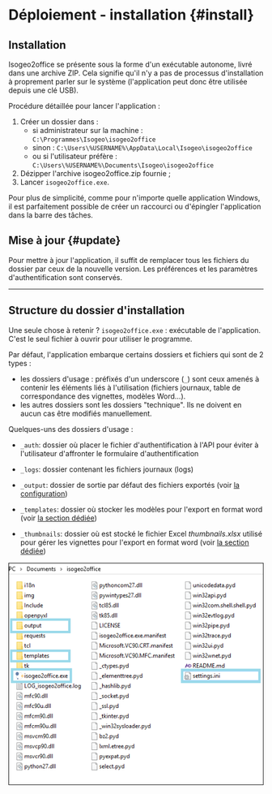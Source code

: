 # Déploiement - installation {#install}

## Installation

Isogeo2office se présente sous la forme d'un exécutable autonome, livré dans une archive ZIP. Cela signifie qu'il n'y a pas de processus d'installation à proprement parler sur le système \(l'application peut donc être utilisée depuis une clé USB\).

Procédure détaillée pour lancer l'application :

1. Créer un dossier dans :
   * si administrateur sur la machine : `C:\Programmes\Isogeo\isogeo2office`
   * sinon : `C:\Users\%USERNAME%\AppData\Local\Isogeo\isogeo2office`
   * ou si l'utilisateur préfère : `C:\Users\%USERNAME%\Documents\Isogeo\isogeo2office`
2. Dézipper l'archive isogeo2office.zip fournie ;
3. Lancer `isogeo2office.exe`.

Pour plus de simplicité, comme pour n'importe quelle application Windows, il est parfaitement possible de créer un raccourci ou d'épingler l'application dans la barre des tâches.

## Mise à jour {#update}

Pour mettre à jour l'application, il suffit de remplacer tous les fichiers du dossier par ceux de la nouvelle version. Les préférences et les paramètres d'authentification sont conservés.

---

## Structure du dossier d'installation

Une seule chose à retenir ? `isogeo2office.exe` : exécutable de l'application. C'est le seul fichier à ouvrir pour utiliser le programme.

Par défaut, l'application embarque certains dossiers et fichiers qui sont de 2 types :

* les dossiers d'usage : préfixés d'un underscore \(`_`\) sont ceux amenés à contenir les éléments liés à l'utilisation \(fichiers journaux, table de correspondance des vignettes, modèles Word...\).
* les autres dossiers sont les dossiers "technique". Ils ne doivent en aucun cas être modifiés manuellement.

Quelques-uns des dossiers d'usage :

* `_auth`: dossier où placer le fichier d'authentification à l'API pour éviter à l'utilisateur d'affronter le formulaire d'authentification
* `_logs`: dossier contenant les fichiers journaux \(logs\)
* `_output`: dossier de sortie par défaut des fichiers exportés \(voir [la configuration](/configuration/configuration/configui.md)\)

* `_templates`: dossier où stocker les modèles pour l'export en format word \(voir [la section dédiée](/exporter/export-word/modele-dexport.md)\)

* `_thumbnails`: dossier où est stocké le fichier Excel _thumbnails.xlsx_ utilisé pour gérer les vignettes pour l'export en format word \(voir [la section dédiée](/exporter/export-word/modele-dexport.md)\)

![Aperçu du dossier d&apos;installation](/assets/isogeo2office_install_dir.png)
